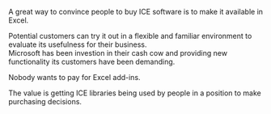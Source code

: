 A great way to convince people to buy ICE software is to make it available in Excel.  

Potential customers can try it out in a flexible and familiar environment to evaluate its usefulness for their business.  
Microsoft has been investion in their cash cow and providing new functionality its customers have been demanding.  

Nobody wants to pay for Excel add-ins.  

The value is getting ICE libraries being used by people in a position to make purchasing decisions.
